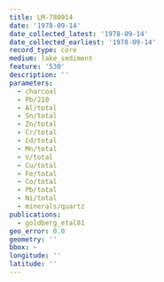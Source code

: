 ```yaml
---
title: LM-780914
date: '1978-09-14'
date_collected_latest: '1978-09-14'
date_collected_earliest: '1978-09-14'
record_type: core
medium: lake_sediment
feature: '530'
description: ''
parameters:
  - charcoal
  - Pb/210
  - Al/total
  - Sn/total
  - Zn/total
  - Cr/total
  - Cd/total
  - Mn/total
  - V/total
  - Cu/total
  - Fe/total
  - Co/total
  - Pb/total
  - Ni/total
  - minerals/quartz
publications:
  - goldberg_etal81
geo_error: 0.0
geometry: ''
bbox: ~
longitude: ''
latitude: ''
---
```

